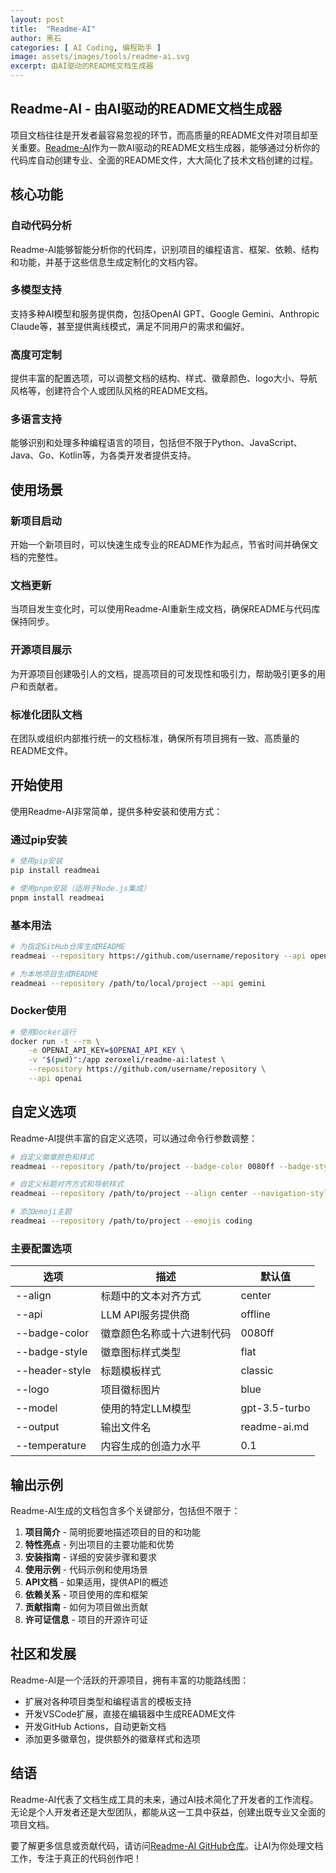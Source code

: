 ```yaml
---
layout: post
title:  "Readme-AI"
author: 黑石
categories: [ AI Coding, 编程助手 ]
image: assets/images/tools/readme-ai.svg
excerpt: 由AI驱动的README文档生成器
---
```


## Readme-AI - 由AI驱动的README文档生成器

项目文档往往是开发者最容易忽视的环节，而高质量的README文件对项目却至关重要。[Readme-AI](https://github.com/eli64s/readme-ai)作为一款AI驱动的README文档生成器，能够通过分析你的代码库自动创建专业、全面的README文件，大大简化了技术文档创建的过程。

## 核心功能

### 自动代码分析

Readme-AI能够智能分析你的代码库，识别项目的编程语言、框架、依赖、结构和功能，并基于这些信息生成定制化的文档内容。

### 多模型支持

支持多种AI模型和服务提供商，包括OpenAI GPT、Google Gemini、Anthropic Claude等，甚至提供离线模式，满足不同用户的需求和偏好。

### 高度可定制

提供丰富的配置选项，可以调整文档的结构、样式、徽章颜色、logo大小、导航风格等，创建符合个人或团队风格的README文档。

### 多语言支持

能够识别和处理多种编程语言的项目，包括但不限于Python、JavaScript、Java、Go、Kotlin等，为各类开发者提供支持。

## 使用场景

### 新项目启动

开始一个新项目时，可以快速生成专业的README作为起点，节省时间并确保文档的完整性。

### 文档更新

当项目发生变化时，可以使用Readme-AI重新生成文档，确保README与代码库保持同步。

### 开源项目展示

为开源项目创建吸引人的文档，提高项目的可发现性和吸引力，帮助吸引更多的用户和贡献者。

### 标准化团队文档

在团队或组织内部推行统一的文档标准，确保所有项目拥有一致、高质量的README文件。

## 开始使用

使用Readme-AI非常简单，提供多种安装和使用方式：

### 通过pip安装

```bash
# 使用pip安装
pip install readmeai

# 使用pnpm安装（适用于Node.js集成）
pnpm install readmeai
```

### 基本用法

```bash
# 为指定GitHub仓库生成README
readmeai --repository https://github.com/username/repository --api openai

# 为本地项目生成README
readmeai --repository /path/to/local/project --api gemini
```

### Docker使用

```bash
# 使用Docker运行
docker run -t --rm \
    -e OPENAI_API_KEY=$OPENAI_API_KEY \
    -v "$(pwd)":/app zeroxeli/readme-ai:latest \
    --repository https://github.com/username/repository \
    --api openai
```

## 自定义选项

Readme-AI提供丰富的自定义选项，可以通过命令行参数调整：

```bash
# 自定义徽章颜色和样式
readmeai --repository /path/to/project --badge-color 0080ff --badge-style flat

# 自定义标题对齐方式和导航样式
readmeai --repository /path/to/project --align center --navigation-style bullet

# 添加emoji主题
readmeai --repository /path/to/project --emojis coding
```

### 主要配置选项

| 选项              | 描述                             | 默认值         |
|-------------------|----------------------------------|---------------|
| --align           | 标题中的文本对齐方式             | center        |
| --api             | LLM API服务提供商                | offline       |
| --badge-color     | 徽章颜色名称或十六进制代码       | 0080ff        |
| --badge-style     | 徽章图标样式类型                 | flat          |
| --header-style    | 标题模板样式                     | classic       |
| --logo            | 项目徽标图片                     | blue          |
| --model           | 使用的特定LLM模型                | gpt-3.5-turbo |
| --output          | 输出文件名                       | readme-ai.md  |
| --temperature     | 内容生成的创造力水平             | 0.1           |

## 输出示例

Readme-AI生成的文档包含多个关键部分，包括但不限于：

1. **项目简介** - 简明扼要地描述项目的目的和功能
2. **特性亮点** - 列出项目的主要功能和优势
3. **安装指南** - 详细的安装步骤和要求
4. **使用示例** - 代码示例和使用场景
5. **API文档** - 如果适用，提供API的概述
6. **依赖关系** - 项目使用的库和框架
7. **贡献指南** - 如何为项目做出贡献
8. **许可证信息** - 项目的开源许可证

## 社区和发展

Readme-AI是一个活跃的开源项目，拥有丰富的功能路线图：

- 扩展对各种项目类型和编程语言的模板支持
- 开发VSCode扩展，直接在编辑器中生成README文件
- 开发GitHub Actions，自动更新文档
- 添加更多徽章包，提供额外的徽章样式和选项

## 结语

Readme-AI代表了文档生成工具的未来，通过AI技术简化了开发者的工作流程。无论是个人开发者还是大型团队，都能从这一工具中获益，创建出既专业又全面的项目文档。

要了解更多信息或贡献代码，请访问[Readme-AI GitHub仓库](https://github.com/eli64s/readme-ai)。让AI为你处理文档工作，专注于真正的代码创作吧！ 